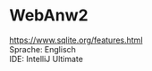 # WebAnw2

https://www.sqlite.org/features.html <br>
Sprache: Englisch <br>
IDE: IntelliJ Ultimate <br>
